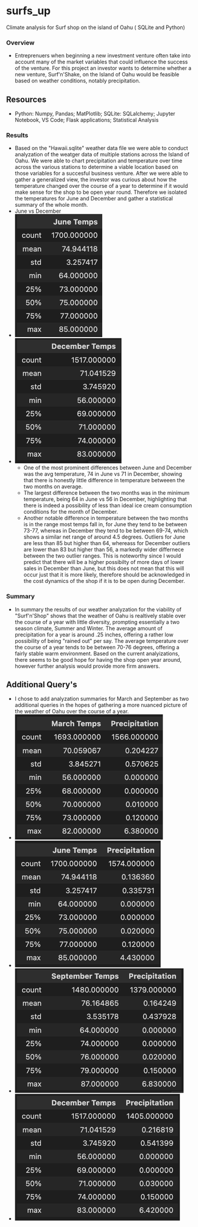 # surfs_up
Climate analysis for Surf shop on the island of Oahu ( SQLite and Python) 

### Overview
  - Entreprenuers when beginning a new investment venture often take into account many of the market variables that could influence the success of the venture. For this project an investor wants to determine whether a new venture, Surf'n'Shake, on the Island of Oahu would be feasible based on weather conditions, notably precipitation. 

## Resources
  - Python: Numpy, Pandas; MatPlotlib; SQLite: SQLalchemy; Jupyter Notebook, VS Code; Flask applications; Statistical Analysis
### Results
  - Based on the "Hawaii.sqlite" weather data file we were able to conduct analyzation of the weatger data of multiple stations across the Island of Oahu. We were able to chart precipitation and temperature over time across the various stations to determine a viable location based on those variables for a succesful business venture. After we were able to gather a generalized view, the investor was curious about how the temperature changed over the course of a year to determine if it would make sense for the shop to be open year round. Therefore we isolated the temperatures for June and December and gather a statistical summary of the whole month.
  - June vs December
- ![June Temp Summary](https://github.com/MichaelG-B/surfs_up/blob/dd51bff569e8533c8c530caa5ef9ef2aa05c7837/June%20Temp%20Summary.png)
- ![December Temp Summary](https://github.com/MichaelG-B/surfs_up/blob/dd51bff569e8533c8c530caa5ef9ef2aa05c7837/December%20Temp%20Summary.png)
  - One of the most prominent differences between June and December was the avg temperature, 74 in June vs 71 in December, showing that there is honestly little difference in temperature betweeen the two months on average.
  - The largest difference between the two months was in the minimum temperature, being 64 in June vs 56 in December, highlighting that there is indeed a possibility of less than ideal ice cream consumption conditions for the month of December.
  - Another notable difference in temperature between the two months is in the range most temps fall in, for June they tend to be between 73-77, whereas in December they tend to be between 69-74, which shows a similar net range of around 4.5 degrees. Outliers for June are less than 85 but higher than 64, whereass for December outliers are lower than 83 but higher than 56, a markedly wider differnece between the two outlier ranges. This is noteworthy since I would predict that there will be a higher possibilty of more days of lower sales in December than June, but this does not mean that this will occur just that it is more likely, therefore should be acknowledged in the cost dynamics of the shop if it is to be open during December.
### Summary
  - In summary the results of our weather analyzation for the viability of "Surf'n'Shop" shows that the weather of Oahu is realtively stable over the course of a year with little diversity, prompting essentially a two season climate, Summer and Winter. The average amount of precipitation for a year is around .25 inches, offering a rather low possibility of being "rained out" per say. The average temperature over the course of a year tends to be between 70-76 degrees, offering a fairly stable warm environment. Based on the current analyizations, there seems to be good hope for having the shop open year around, however further analysis would provide more firm answers.
## Additional Query's
  - I chose to add analyzation summaries for March and September as two additional queries in the hopes of gathering a more nuanced picture of the weather of Oahu over the course of a year.
- ![March Temp/Precip Summary](https://github.com/MichaelG-B/surfs_up/blob/dd51bff569e8533c8c530caa5ef9ef2aa05c7837/March%20Temp:Precip%20Summary.png)
- ![June Temp/Precip Summary](https://github.com/MichaelG-B/surfs_up/blob/dd51bff569e8533c8c530caa5ef9ef2aa05c7837/June%20Temp:Precip%20Summary.png)
- ![September Temp/Precip Summary](https://github.com/MichaelG-B/surfs_up/blob/0b9d0fbb6e812f4518039a76a4125ad0129780e0/September%20Temp:Precip%20Summary.png)
- ![December Temp/Precip Summary](https://github.com/MichaelG-B/surfs_up/blob/dd51bff569e8533c8c530caa5ef9ef2aa05c7837/December%20Temp:Precip%20Summary.png)

